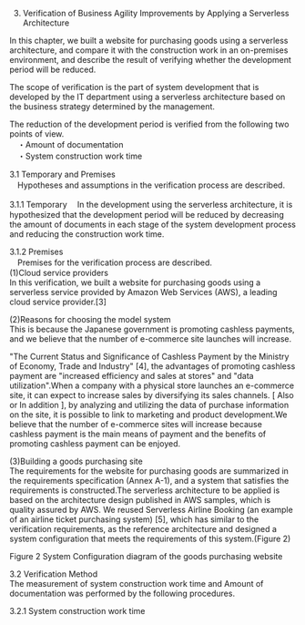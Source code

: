 3. Verification of Business Agility Improvements by Applying a Serverless Architecture

 In this chapter, we built a website for purchasing goods using a serverless architecture, and compare it with the construction work in an on-premises environment, and describe the result of verifying whether the development period will be reduced.
 
 The scope of verification is the part of system development that is developed by the IT department using a serverless architecture based on the business strategy determined by the management.  
 
 The reduction of the development period is verified from the following two points of view.  
　・Amount of documentation  
　・System construction work time  

3.1 Temporary and Premises  
　Hypotheses and assumptions in the verification process are described.
 
3.1.1 Temporary
　In the development using the serverless architecture, it is hypothesized that the development period will be reduced by decreasing the amount of documents  in each stage of the system development process and reducing the construction work time.  

3.1.2 Premises  
　Premises for the verification process are described.  
(1)Cloud service providers  
In this verification, we built a website for purchasing goods using a serverless service provided by Amazon Web Services (AWS), a leading cloud service provider.[3]  

(2)Reasons for choosing the model system  
This is because the Japanese government is promoting cashless payments, and we believe that the number of e-commerce site launches will increase.  

"The Current Status and Significance of Cashless Payment by the Ministry of Economy, Trade and Industry" [4], the advantages of promoting cashless payment are "increased efficiency and sales at stores" and "data utilization".When a company with a physical store launches an e-commerce site, it can expect to increase sales by diversifying its sales channels.  [ Also or In addition ], by analyzing and utilizing the data of purchase information on the site, it is possible to link to marketing and product development.We believe that the number of e-commerce sites will increase because cashless payment is the main means of payment and the benefits of promoting cashless payment can be enjoyed.  

(3)Building a goods purchasing site  
The requirements for the website for purchasing goods are summarized in the requirements specification (Annex A-1), and a system that satisfies the requirements is constructed.The serverless architecture to be applied is based on the architecture design published in AWS samples, which is quality assured by AWS. We reused Serverless Airline Booking (an example of an airline ticket purchasing system) [5], which has similar to the verification requirements, as the reference architecture and designed a system configuration that meets the requirements of this system.(Figure 2)  

Figure 2 System Configuration diagram of the goods purchasing website  

3.2 Verification Method  
The measurement of system construction work time and Amount of documentation was performed by the following procedures.  

3.2.1 System construction work time  
